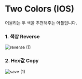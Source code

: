 # Two Colors (IOS)

어울리는 두 색을 추천해주는 어플입니다.



### 1. 색상 Reverse

![reverse (1)](https://user-images.githubusercontent.com/55382624/105630539-39ea7b00-5e8d-11eb-8deb-d9c064a5f081.gif)


### 2. Hex값 Copy

![save (1)](https://user-images.githubusercontent.com/55382624/105630671-d6148200-5e8d-11eb-9f3f-4458b9095bff.gif)
